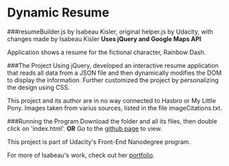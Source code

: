 # Dynamic Resume
###resumeBuilder.js by Isabeau Kisler, original helper.js by Udacity, with changes made by Isabeau Kisler
**Uses jQuery and Google Maps API**

Application shows a resume for the fictional character, Rainbow Dash.

###The Project
Using jQuery, developed an interactive resume application that reads all data from a JSON file and then dynamically modifies the DOM to display the information. Further customized the project by personalizing the design using CSS.

This project and its author are in no way connected to Hasbro or My Little Pony.
Images taken from varius sources, listed in the file imageCitations.txt.

###Running the Program
Download the folder and all its files, then double click on 'index.html'.
**OR**
Go to the [github page](http://ikisler.github.io/dynamic-resume/) to view.

This project is part of Udacity's Front-End Nanodegree program.

For more of Isabeau's work, check out her [portfolio](http://ikisler.github.io/portfolio/).